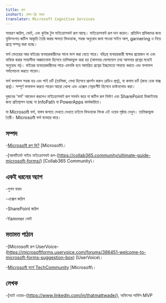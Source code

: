 ```yaml
---
title: রূপ
inshort: কোড-ফ্রি ফরম
translator: Microsoft Cognitive Services
---
```


সাধারণ জরিপ, ভোট, এবং কুইজ টুল মাইক্রোসফট রূপ আছে। মাইক্রোসফট রূপ দান করেন।
প্রতিদিন শ্রমিকদের জন্য যুক্তিসংগত জটিল আকৃতি তৈরি করার ক্ষমতা
ফিডব্যাক, সহজ অনুরোধ জমা পাওয়া সাইন আপ, garnering ও
নিয়ে প্রশ্নে সম্পন্ন করা হচ্ছে।

ফর্ম ভেতরের আর বাইরের ব্যবহারকারীদের সাথে ভাগ করা যেতে পারে। বহিঃস্থ ব্যবহারকারী
স্বাক্ষর প্রয়োজন না এবং বাহ্যিক করার সময়সীমা অজ্ঞাতনামা হিসেবে তালিকাভুক্ত করা হয়
(আপনার যোগাযোগ তথ্য আপনার প্রশ্নের মধ্যেই অনুরোধ না)।
বাইরের ব্যবহারকারীদের পারে এমনকি হবে আমন্ত্রিত প্রশ্নের ইচ্ছামতো সাহায্য করতে এবং
ফলাফল পর্যালোচনা করতে পারেন।

ফর্ম ফলাফল সহজ হয় এবং পাই চার্ট (তালিকা, লেখা হিসেবে প্রদর্শন করুন
রেডিও প্রশ্ন), বা কলাম চার্ট (জন্য চেক বাক্স প্রশ্ন)। সম্পূর্ণ
ফলাফল করতে পারেন আরো খোলা এবং এক্সেল স্প্রেডশীট হিসেবে ডাউনলোড করা।

দুজনের 'ফর্ম' আবেদন করলেও মাইক্রোসফট রূপ সমর্থন করে না
জটিল রূপ নির্মাণ এবং SharePoint ডিজাইনার জন্য প্রতিস্থাপন হচ্ছে না
InfoPath বা PowerApps কার্যকারিতা।

যা Microsoft ফর্ম, বাস্তব জগতে দেখতে দেখতে চাইলে
ফিডব্যাক লিংক এই ওয়েব পৃষ্ঠায় দেখুন। তালিকাভুক্ত তৈরী।
Microsoft ফর্ম ব্যবহার করে।

সম্পদ
---------

-[Microsoft রূপ কি?](https://support.office.com/en-us/forms)
    \[Microsoft\।

-[আলটিমেট গাইড মাইক্রোসফট
    রূপ-(https://collab365.community/ultimate-guide-microsoft-forms/)
    \[Collab365 Community\।

একই ধরনের অ্যাপ
------------

-গুগল ফরম

-এক্সেল জরিপ

-SharePoint জরিপ

-Yammer ভোট

মতামত পাঠান
---------

-[Microsoft রূপ UserVoice-(https://microsoftforms.uservoice.com/forums/386451-welcome-to-microsoft-forms-suggestion-box)
    \[UserVoice\।

-[Microsoft ফর্মে TechCommunity](https://techcommunity.microsoft.com/t5/Microsoft-Forms/ct-p/MicrosoftForms)
    \[Microsoft\।

লেখক
---------

-[ম্যাট ওয়েড-(https://www.linkedin.com/in/thatmattwade/), অফিসের সার্ভিস MVP


